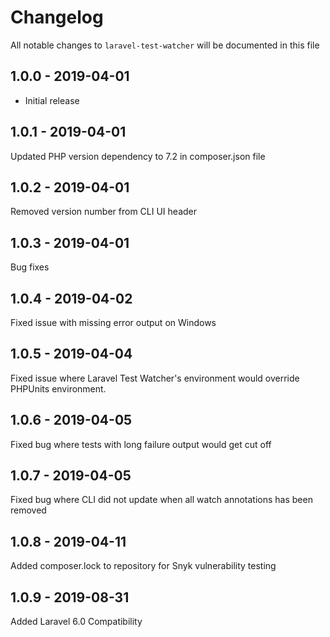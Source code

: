 # Changelog

All notable changes to `laravel-test-watcher` will be documented in this file

## 1.0.0 - 2019-04-01

- Initial release

## 1.0.1 - 2019-04-01

Updated PHP version dependency to 7.2 in composer.json file

## 1.0.2 - 2019-04-01

Removed version number from CLI UI header

## 1.0.3 - 2019-04-01

Bug fixes

## 1.0.4 - 2019-04-02

Fixed issue with missing error output on Windows

## 1.0.5 - 2019-04-04

Fixed issue where Laravel Test Watcher's environment would override PHPUnits environment.

## 1.0.6 - 2019-04-05

Fixed bug where tests with long failure output would get cut off

## 1.0.7 - 2019-04-05

Fixed bug where CLI did not update when all watch annotations has been removed

## 1.0.8 - 2019-04-11

Added composer.lock to repository for Snyk vulnerability testing

## 1.0.9 - 2019-08-31

Added Laravel 6.0 Compatibility 
